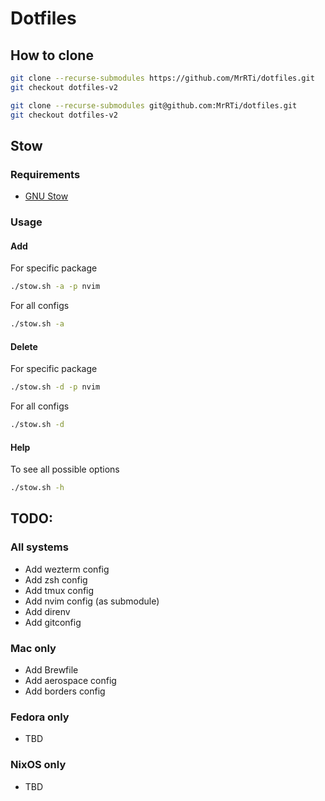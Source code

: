 # Dotfiles

## How to clone

```sh
git clone --recurse-submodules https://github.com/MrRTi/dotfiles.git
git checkout dotfiles-v2
```

```sh
git clone --recurse-submodules git@github.com:MrRTi/dotfiles.git
git checkout dotfiles-v2
```

## Stow

### Requirements
- [GNU Stow](https://www.gnu.org/software/stow/)

### Usage

#### Add

For specific package

```sh
./stow.sh -a -p nvim
```

For all configs

```sh
./stow.sh -a 
```

#### Delete

For specific package

```sh
./stow.sh -d -p nvim
```

For all configs

```sh
./stow.sh -d 
```

#### Help

To see all possible options

```sh
./stow.sh -h
```

## TODO:

### All systems
- Add wezterm config
- Add zsh config
- Add tmux config
- Add nvim config (as submodule)
- Add direnv
- Add gitconfig

### Mac only
- Add Brewfile
- Add aerospace config
- Add borders config

### Fedora only
- TBD

### NixOS only
- TBD
